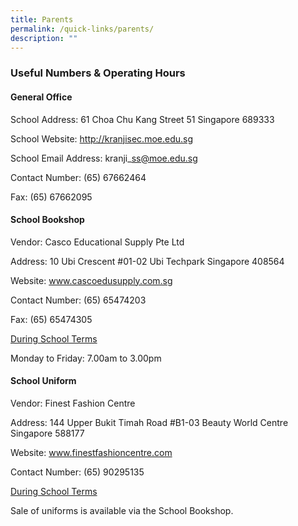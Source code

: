 ```yaml
---
title: Parents
permalink: /quick-links/parents/
description: ""
---
```

### Useful Numbers & Operating Hours
#### General Office

School Address: 61 Choa Chu Kang Street 51 Singapore 689333

School Website: http://kranjisec.moe.edu.sg

School Email Address: kranji\_ss@moe.edu.sg

Contact Number: (65) 67662464

Fax: (65) 67662095

#### School Bookshop

Vendor: Casco Educational Supply Pte Ltd

Address: 10 Ubi Crescent #01-02 Ubi Techpark Singapore 408564

Website: www.cascoedusupply.com.sg

Contact Number: (65) 65474203

Fax: (65) 65474305

<u>During School Terms</u>

Monday to Friday: 7.00am to 3.00pm

#### School Uniform

Vendor: Finest Fashion Centre

Address: 144 Upper Bukit Timah Road #B1-03 Beauty World Centre Singapore 588177

Website: www.finestfashioncentre.com

Contact Number: (65) 90295135

<u>During School Terms</u>

Sale of uniforms is available via the School Bookshop.